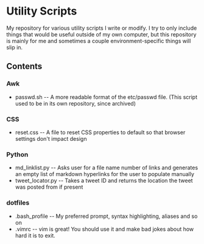 # Utility Scripts

My repository for various utility scripts I write or modify. I try to only
include things that would be useful outside of my own computer, but this
repository is mainly for me and sometimes a couple environment-specific things
will slip in.  

## Contents  

### Awk
* passwd.sh -- A more readable format of the etc/passwd file. (This script used to be in its own repository, since archived)

### CSS
* reset.css -- A file to reset CSS properties to default so that browser settings don't impact design

### Python
* md_linklist.py -- Asks user for a file name number of links and generates an empty list of markdown hyperlinks for the user to populate manually  
* tweet_locator.py -- Takes a tweet ID and returns the location the tweet was posted from if present

### dotfiles
* .bash_profile -- My preferred prompt, syntax highlighting, aliases and so on
* .vimrc -- vim is great! You should use it and make bad jokes about how hard it is to exit.


